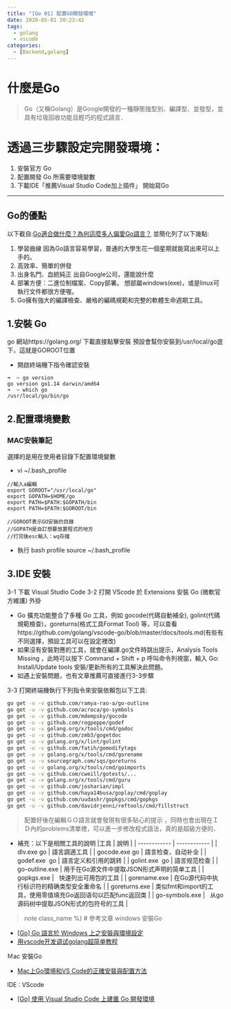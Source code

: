```yaml
---
title: "[Go 01] 配置GO開發環境"
date: 2020-05-01 20:23:42
tags:
  - golang
  - vscode
categories:
  - [Backend,golang]
---
```



# 什麼是Go

 <blockquote class="blockquote-center">
 Go（又稱Golang）是Google開發的一種靜態強型別、編譯型、並發型，並具有垃圾回收功能且輕巧的程式語言．</blockquote>


# 透過三步驟設定完開發環境：
  1. 安裝官方 Go
  2. 配置開發 Go 所需要環境變數 
  3. 下載IDE「推薦Visual Studio Code加上插件」 開始寫Go

<!--more-->
------------

## Go的優點
以下截自:[Go適合做什麼？為何這麼多人偏愛Go語言？](https://www.mdeditor.tw/pl/2dVc/zh-tw)
並簡化列了以下幾點:
1. 學習曲線
因為Go語言容易學習，普通的大學生花一個星期就能寫出來可以上手的。
2. 高效率、簡單的併發
3. 出身名門、血統純正
出自Google公司，還能說什麼
4. 部署方便：二進位制檔案、Copy部署。
想部屬windows(exe)，或是linux可執行文件都很方便喔。
5. Go擁有強大的編譯檢查、嚴格的編碼規範和完整的軟體生命週期工具。


## 1.安裝 Go
go 網站https://golang.org/ 下載直接點擊安裝
預設會幫你安裝到/usr/local/go底下，這就是GOROOT位置
- 開啟終端機下指令確認安裝
```
➜  ~ go version
go version go1.14 darwin/amd64
➜  ~ which go  
/usr/local/go/bin/go

```
## 2.配置環境變數
### MAC安裝筆記
選擇的是用在使用者目錄下配置環境變數
- vi ~/.bash_profile
```
//輸入a編輯
export GOROOT="/usr/local/go"
export GOPATH=$HOME/go
export PATH=$PATH:$GOPATH/bin 
export PATH=$PATH:$GOROOT/bin

//GOROOT表示GO安裝的目錄
//GOPATH是自訂想要放置程式的地方
//打完後esc輸入：wq存擋
```


- 執行 bash profile
	source ~/.bash_profile


## 3.IDE 安裝
3-1 下載 Visual Studio Code
3-2 打開 VScode 於 Extensions 安裝 Go (微軟官方維護) 外掛
 - Go 擴充功能整合了多種 Go 工具，例如 gocode(代碼自動補全), golint(代碼規範檢查)，goreturns(格式工具Format Tool) 等，可以查看https://github.com/golang/vscode-go/blob/master/docs/tools.md(有些有不同選擇，預設工具可以在設定裡改)
 - 如果沒有安裝對應的工具，就會在編譯.go文件時跳出提示，Analysis Tools Missing ，此時可以按下 Command + Shift + p 呼叫命令列視窗，輸入 Go: Install/Update tools 安裝/更新所有的工具解決此問題。
  - 如遇上安裝問題，也有文章推薦可直接進行3-3步驟

3-3 打開終端機執行下列指令來安裝依賴包以下工具:


```bash
go get -u -v github.com/ramya-rao-a/go-outline
go get -u -v github.com/acroca/go-symbols
go get -u -v github.com/mdempsky/gocode
go get -u -v github.com/rogpeppe/godef
go get -u -v golang.org/x/tools/cmd/godoc
go get -u -v github.com/zmb3/gogetdoc
go get -u -v golang.org/x/lint/golint
go get -u -v github.com/fatih/gomodifytags
go get -u -v golang.org/x/tools/cmd/gorename
go get -u -v sourcegraph.com/sqs/goreturns
go get -u -v golang.org/x/tools/cmd/goimports
go get -u -v github.com/cweill/gotests/...
go get -u -v golang.org/x/tools/cmd/guru
go get -u -v github.com/josharian/impl
go get -u -v github.com/haya14busa/goplay/cmd/goplay
go get -u -v github.com/uudashr/gopkgs/cmd/gopkgs
go get -u -v github.com/davidrjenni/reftools/cmd/fillstruct
```
> 配置好後在編輯ＧＯ語言就會發現有很多貼心的提示 ，同時也會出現在ＩＤ內的problems清單裡，可以進一步修改程式語法，真的是超級方便的．

- 補充：以下是相關工具的說明
|工具   |  說明 |
| ------------ | ------------ |
| dlv.exe	go  | 語言調適工具  |
| gocode.exe	go  |  語言检查，自动补全 |
| godef.exe 	go  |  語言定义和引用的跳转 |
| golint.exe 	go  | 語言规范检查  |
| go-outline.exe  |  用于在Go源文件中提取JSON形式声明的简单工具 |
|  gopkgs.exe |   	快速列出可用包的工具 |
| gorename.exe  |  在Go源代码中执行标识符的精确类型安全重命名 |
|  goreturns.exe | 类似fmt和import的工具，使用零值填充Go返回语句以匹配func返回类  |
| go-symbols.exe  |  	从go源码树中提取JSON形式的包符号的工具  |




>note class_name %} # 參考文章 
windows 安裝Go
- [[Go] Go 語言於 Windows 上之安裝與環境設定](https://oranwind.org/go-go-yu-yan-yu-windows-shang-zhi-an-zhuang-yu-huan-jing-she-ding/ "[Go] Go 語言於 Windows 上之安裝與環境設定") 
- [用vscode开发调试golang超简单教程](https://blog.csdn.net/v6543210/article/details/84504460)

Ｍac 安裝Go
- [Mac上Go環境和VS Code的正確安裝與配置方法](https://codertw.com/%E5%89%8D%E7%AB%AF%E9%96%8B%E7%99%BC/391186/) 

IDE : VScode
- [[Go] 使用 Visual Studio Code 上建置 Go 開發環境](https://oranwind.org/go-ide-visual-studio-code/ "[Go] 使用 Visual Studio Code 上建置 Go 開發環境") 
